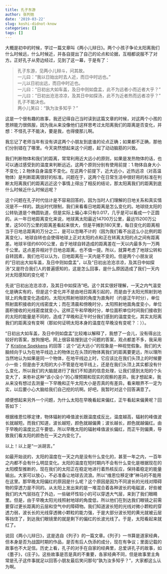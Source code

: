 ```yaml
---
title: 孔子东游
author: 张列弛
date: '2019-03-22'
slug: koshi-didnot-know
categories: []
tags: []
---
```

大概是初中的时候，学过一篇文章叫《两小儿辩日》。两个小孩子争论太阳离我们什么时候远，什么时候近，并各自提出了自己的论点和论据，互相都说服不了对方。正好孔子从旁边经过，见到了这一幕，于是有了：

> 孔子东游，见两小儿辩斗，问其故。   
一儿曰：“我以日始出时去人近，而日中时远也。”   
一儿以日初出远，而日中时近也。   
一儿曰：“日初出大如车盖，及日中则如盘盂，此不为远者小而近者大乎？”   
一儿曰：“日初出沧沧凉凉，及其日中如探汤，此不为近者热而远者凉乎？”   
孔子不能决也。   
两小儿笑曰：“孰为汝多知乎？”


这是一个很有趣的故事，我还记得自己当时读到这篇文章的时候，对这两个小孩的思辨能力很佩服，因为我从来没像他们这样思考过太阳离我们的距离是否变化，并想：不怪孔子不能决，要是我，也得傻那儿啊。  

我忘记了老师当年有没有讲这两个小朋友到底谁的论点正确；如果都不正确，那他们分别错在了哪里。今天突然想起来这个问题，起了动动脑筋的兴致。  

我们判断物体和我们的距离，常常利用近大远小的原则，如果是发热物体的话，也可以通过感受到的温度来判断远近。这两个原则分别有使用前提：1.物体自身大小不变化；2.物体自身温度不变化。在这两个前提下，近大远小，近热远凉（对高温物体）是判断距离很好的标准。问题在于，这两个在日常生活中很好用的标准在判断太阳离我们的距离远近这个事情上得出了相反的结论，那太阳离我们的距离到底什么时候近什么时候远呢？   

这个问题在孔子时代估计是不容易回答的，因为当时人们理解的日地关系和真实情况是不一样的。跳出时代限制，我们来看看日地距离是怎么变化的。地球绕太阳的公转轨道是个椭圆轨道，但是实际上偏心率只有0.017，几乎是可以看成一个正圆的。从一年日地距离变化来说，地球离太阳最近14700万公里，最远15200万公里，这500万公里的距离差看起来很大，但是平摊到180天里，每日变化的距离相当于日地总距离的万分之二，是可以忽略不计的（因为我们看不出这么小比例的距离变化）。地球自转也会使得地球上正对太阳的点和正在转离太阳的点之间有距离差。地球半径约6000公里，由于地球自转造成的距离差在一天以内最多为一万两千公里。这点差异相对于日地总距离，也不值一提。所以，就算考虑了地球公转和自转因素，我们也可以认为，日地距离在一天内是不变的。但是两个小朋友说的“日初出大如车盖，及日中则如盘盂”，以及“日初出沧沧凉凉，及其日中如探汤”又是符合我们人的普遍感知的，这是怎么回事，是什么原因造成了我们一天内对太阳感知的变化呢？   

先说“日初出沧沧凉凉，及其日中如探汤”吧。这个其实很好理解，一天之内气温变化是确实有的，但是这个变化并不是由地日距离引起的，而是由于太阳光照射到地球上的角度变化造成的。太阳光照射地球的角度为直角时（约是正午时分），单位照射面积接收的光线密度大；而在清晨和傍晚时分，太阳照射地面角度变小，单位面积接收的光线密度就变小。这样正午和早晚时分，单位面积单位时间我们接收到的太阳的能量是不同的，造成了早晚和正午时分我们感到的温度变化，其实太阳离我们的距离没有变啊（那如何证明太阳本身的温度在早晚没有变呢？：））。  

“日初出大如车盖，及日中则如盘盂”比较难以解释了，我想了一会儿，没有得出比较好的答案，放狗搜吧。网上很容易搜到这个问题的答案，观点都差不多，我采用了 [Kristine Spekkens](http://curious.astro.cornell.edu/about-us/52-our-solar-system/the-sun/observing-the-sun/190-why-does-the-sun-appear-larger-on-the-horizon-than-overhead-intermediate) 的回答：这个“近大远小”的现象是一种视觉假象。我们的大脑倾向于认为在地平线边上的物体比在头顶的物体离我们的距离要更远，所以理所当然地认为如果是同一个物体，在地平线边上时，它应该比在我们头顶上的时候要小一些；但是由于太阳的大小不管是在地平线上，还是在我们头顶上其实都没有什么变化，所以我们的大脑就进行了我们不知道的信息处理，让我们感到太阳的个头变大了，来弥补这种“该小没小”的心理预期和现实的观察的差异。我才想起来，我从来没有想过去测量一下早晚和正午太阳大小是否真的有差异。看来眼界不一定为实，以后要小心大脑给我们自己挖的坑啊。好吧，我暂时对这个回答满意了。   

顺便想起来另外一个问题，为什么太阳在早晚看起来偏红，正午看起来偏黄呢？回答如下：

根据维恩位移定律，物体辐射的峰值波长跟温度成反比，温度越高，辐射的峰值波长就越短。而我们知道，波长越短，颜色就越偏黄；波长越长，颜色就越偏红。由于早晚的温度比正午要低，所以早晚太阳的辐射峰值波长偏红，而正午则偏黄，导致我们看太阳的颜色在一天之内变化了。   

以上！以上是“一派胡言。”   

如最开始说的，太阳的温度在一天之内是没有什么变化的，甚至一年之内，一百年之内都不会有什么明显变化。太阳的温度在短时期内不会有什么变化是根据现在的太阳模型推断的，现在我们的太阳正在稳定地进行着热核反应，保持着稳定的能量输出。大家可以放心，不必准备让地球去流浪。所以“维恩位移定律”神马的不能用在这里。那早晚太阳偏红的原因是什么呢？这个原因是因为不同波长的光线对障碍物的穿透力是不同的。从太阳上发出来的是一堆混合着各种波长的电磁波，好些被我们的大气层挡在了外边，一些破坏性较小的可以穿透大气层，来到了我们眼睛里。但是，由于早晚太阳光线照射地球的角度低，所以他们在到达我们眼镜之前需要穿过更长距离的云层和空气中的障碍物。我们知道波长短的光线对微小颗粒的穿透力弱，波长长的光线穿透微小颗粒的能力强，于是大部分波长短的黄光就被云层等挡住了，到达我们眼镜里的就是剩下的偏红的长波光线了。于是，太阳看起来就红了。   

说回《两小儿辩日》，这是选自《列子》的一篇文章。《列子》一书算是道家经典，但本身是否为战国时期的作品，是否有后人伪添的成分，现在有争议；里面记载的故事也不大足信。历史上看，孔子的对手在自家的经典里，总爱讲孔子的故事，如《墨子》，《庄子》。这些故事是否是真的不重要，各家经典不同，但是故事里主角常是孔子这件事就足以回答小朋友最后笑问那句“孰为汝多知乎？”，大家都这么认为啊。









　　
　　
